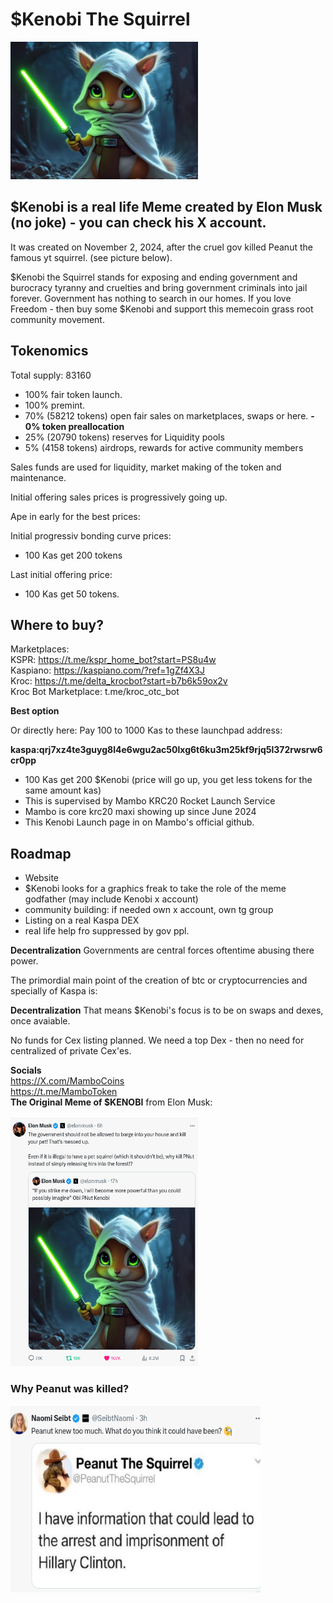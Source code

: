 # $Kenobi The Squirrel

<img src="https://raw.githubusercontent.com/Mambo-Token/MamboLaunchPad/refs/heads/main/logos/Kenobi-the-squirrel.jpeg" width="300" height="220">

## $Kenobi is a real life Meme created by Elon Musk (no joke) - you can check his X account.

It was created on November 2, 2024, after the cruel gov killed Peanut the famous yt squirrel. (see picture below).

$Kenobi the Squirrel stands for exposing and ending government and burocracy tyranny and cruelties
and bring government criminals into jail forever.
Government has nothing to search in our homes.
If you love Freedom - then buy some $Kenobi and support this memecoin grass root community movement.

## Tokenomics
Total supply: 83160
- 100% fair token launch.
- 100% premint. 
- 70% (58212 tokens) open fair sales on marketplaces, swaps or here.
**- 0% token preallocation**
- 25% (20790 tokens) reserves for Liquidity pools
- 5% (4158 tokens) airdrops, rewards for active community members
  
Sales funds are used for liquidity, market making of the token and maintenance.

Initial offering sales prices is progressively going up.

Ape in early for the best prices:

Initial progressiv bonding curve prices: 
- 100 Kas get 200 tokens

Last initial offering price:
- 100 Kas get 50 tokens.

## Where to buy?
Marketplaces: <br>
KSPR: https://t.me/kspr_home_bot?start=PS8u4w <br>
Kaspiano: https://kaspiano.com/?ref=1gZf4X3J <br>
Kroc: https://t.me/delta_krocbot?start=b7b6k59ox2v <br>
Kroc Bot Marketplace: t.me/kroc_otc_bot <br>

**Best option**

Or directly here: Pay 100 to 1000 Kas to these launchpad address:

**kaspa:qrj7xz4te3guyg8l4e6wgu2ac50lxg6t6ku3m25kf9rjq5l372rwsrw6cr0pp**

- 100 Kas get 200 $Kenobi (price will go up, you get less tokens for the same amount kas)
- This is supervised by Mambo KRC20 Rocket Launch Service
- Mambo is core krc20 maxi showing up since June 2024
- This Kenobi Launch page in on Mambo's official github.

## Roadmap
- Website
- $Kenobi looks for a graphics freak to take the role of the meme godfather (may include Kenobi x account)
- community building: if needed own x account, own tg group
- Listing on a real Kaspa DEX
- real life help fro suppressed by gov ppl.

**Decentralization**
Governments are central forces oftentime abusing there power. 

The primordial main point of the creation of btc or cryptocurrencies and specially of Kaspa is:

**Decentralization**
That means $Kenobi's focus is to be on swaps and dexes, once avaiable.

No funds for Cex listing planned. We need a top Dex - then no need for centralized of private Cex'es.


**Socials** <br>
https://X.com/MamboCoins <br>
https://t.me/MamboToken
<br>
**The Original Meme of $KENOBI** from Elon Musk:

<img src="https://raw.githubusercontent.com/Mambo-Token/MamboLaunchPad/refs/heads/main/Projects/images/Kenobi-squirrelElonMuskPost_2024-10-19_20-54-49.png" width="300" height="400">

### Why Peanut was killed? 
<img src="https://raw.githubusercontent.com/Mambo-Token/MamboLaunchPad/refs/heads/main/Projects/images/Peanut-knew-toomuch_2024-11-03_11-41.png" width="400" height="300">
